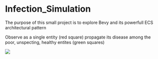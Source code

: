 # Infection_Simulation

The purpose of this small project is to explore Bevy and its powerfull ECS architectural pattern

Observe as a single entity (red square) propagate its disease among the poor, unspecting, healthy entites (green squares)


![](https://github.com/0bnoxious/infection_simulation/blob/master/src/example5k.gif)

